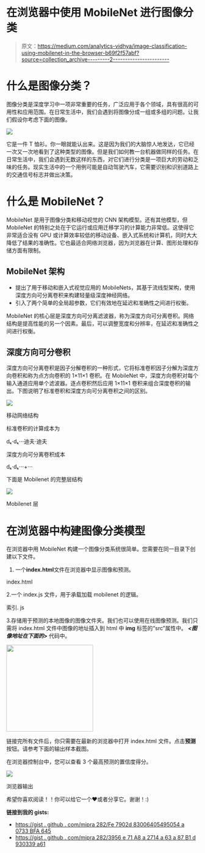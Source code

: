 # 在浏览器中使用 MobileNet 进行图像分类

> 原文：<https://medium.com/analytics-vidhya/image-classification-using-mobilenet-in-the-browser-b69f2f57abf?source=collection_archive---------2----------------------->

# 什么是图像分类？

图像分类是深度学习中一项非常重要的任务，广泛应用于各个领域，具有很高的可用性和应用范围。在日常生活中，我们会遇到将图像分成一组或多组的问题。让我们假设你考虑下面的图像。

![](img/d0176a810710bfa8f492a5640bd9e039.png)

它是一件 T 恤衫。你一眼就能认出来。这是因为我们的大脑惊人地发达，它已经一次又一次地看到了这种类型的图像。但是我们如何教一台机器做同样的任务。在日常生活中，我们会遇到无数这样的东西，对它们进行分类是一项巨大的劳动和乏味的任务。现实生活中的一个用例可能是自动驾驶汽车，它需要识别和识别道路上的交通信号标志并做出决策。

# 什么是 MobileNet？

MobileNet 是用于图像分类和移动视觉的 CNN 架构模型。还有其他模型，但 MobileNet 的特别之处在于它运行或应用迁移学习的计算能力非常低。这使得它非常适合没有 GPU 或计算效率较低的移动设备、嵌入式系统和计算机，同时大大降低了结果的准确性。它也最适合网络浏览器，因为浏览器在计算、图形处理和存储方面有限制。

## MobileNet 架构

*   提出了用于移动和嵌入式视觉应用的 MobileNets，其基于流线型架构，使用深度方向可分离卷积来构建轻量级深度神经网络。
*   引入了两个简单的全局超参数，它们有效地在延迟和准确性之间进行权衡。

MobileNet 的核心层是深度方向可分离滤波器，称为深度方向可分离卷积。网络结构是提高性能的另一个因素。最后，可以调整宽度和分辨率，在延迟和准确性之间进行权衡。

## 深度方向可分卷积

深度方向可分离卷积是因子分解卷积的一种形式，它将标准卷积因子分解为深度方向卷积和称为点方向卷积的 1×11×1 卷积。在 MobileNet 中，深度方向卷积对每个输入通道应用单个滤波器。逐点卷积然后应用 1×11×1 卷积来组合深度卷积的输出。下图说明了标准卷积和深度方向可分离卷积之间的区别。

![](img/b3c1e5d210942affc61dc85303a73471.png)

移动网络结构

标准卷积的计算成本为

dₖ⋅dₖ⋅⋅⋅迪夫⋅迪夫

深度方向可分离卷积成本

dₖ⋅dₖ⋅⋅⋅+⋅⋅⋅

下面是 Mobilenet 的完整层结构

![](img/f2f2354c89dd489927e523a313f74687.png)

Mobilenet 层

# 在浏览器中构建图像分类模型

在浏览器中用 MobileNet 构建一个图像分类系统很简单。您需要在同一目录下创建以下文件。

1.  一个**index.html**文件在浏览器中显示图像和预测。

index.html

2.一个 index.js 文件，用于承载加载 mobilenet 的逻辑。

索引. js

3.存储用于预测的本地图像的图像文件夹。我们也可以使用在线图像预测。我们只需将 index.html 文件中图像的地址插入到 html 中 **img** 标签的“src”属性中。 ***<图像地址在下面的>*** 代码中。

*<img id = " img " cross origin src = "<图像地址此处>" width = " 227 " height = " 227 "/>*

链接完所有文件后，你只需要在最新的浏览器中打开 index.html 文件。点击**预测**按钮。请参考下面的输出样本截图。

在浏览器控制台中，您可以查看 3 个最高预测的置信度得分。

![](img/0070152a5b4d8f7ee4fdd607fd1d3228.png)

浏览器输出

希望你喜欢阅读！！你可以给它一个❤或者分享它。谢谢！:)

**链接到我的 gists:**

*   [https://gist . github . com/mipra 282/Fe 7902d 83006405495054 a 0733 BFA 645](https://gist.github.com/mipra282/fe7902d83006405495054a0733bfa645)
*   [https://gist . github . com/mipra 282/3956 e 71 A8 a 2714 a 63 a 87 B1 d 930339 a61](https://gist.github.com/mipra282/3956e71a8a2714a63a87b1d930339a61)